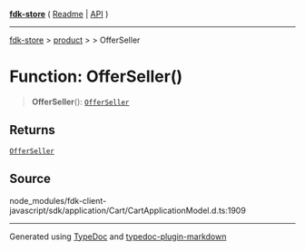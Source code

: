 [**fdk-store**](../../../README.md) ( [Readme](../../../README.md) \| [API](../../../API.md) )

---

[fdk-store](../../../API.md) > [product](../../README.md) > [<internal>](../README.md) > OfferSeller

# Function: OfferSeller()

> **OfferSeller**(): [`OfferSeller`](../type-aliases/type-alias.OfferSeller.md)

## Returns

[`OfferSeller`](../type-aliases/type-alias.OfferSeller.md)

## Source

node_modules/fdk-client-javascript/sdk/application/Cart/CartApplicationModel.d.ts:1909

---

Generated using [TypeDoc](https://typedoc.org/) and [typedoc-plugin-markdown](https://www.npmjs.com/package/typedoc-plugin-markdown)
